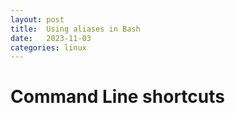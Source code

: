 ```yaml
---
layout: post
title:  Using aliases in Bash
date:   2023-11-03
categories: linux
---
```

# Command Line shortcuts


